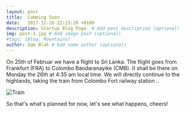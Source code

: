 ```yaml
---
layout: post
title:  Comming Soon
date:   2017-12-26 22:23:20 +0100
description: Startup Blog Page. # Add post description (optional)
img: post-1.jpg # Add image post (optional)
#tags: [Blog, Mountains]
author: Xam Blak # Add name author (optional)
---
```

On 25th of Februar we have a flight to Sri Lanka. The flight goes from Frankfurt (FRA)
to Colombo Bandaranayike (CMB). It shall be there on Monday the 26th at 4:35 am local time. We will directly continue to
the highlands, taking the train from Colombo Fort railway station ..

![Train]({{site.baseurl}}/assets/img/train.jpg)

So that's what's planned for now, let's see what happens, cheers!
